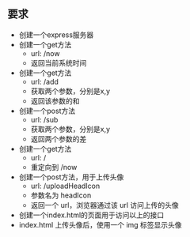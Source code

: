 ## 要求
- 创建一个express服务器
- 创建一个get方法
  - url: /now
  - 返回当前系统时间
- 创建一个get方法
  - url: /add
  - 获取两个参数，分别是x,y
  - 返回该参数的和
- 创建一个post方法
  - url: /sub
  - 获取两个参数，分别是x,y
  - 返回两个参数的差
- 创建一个get方法
  - url: /
  - 重定向到 /now
- 创建一个post方法，用于上传头像
  - url: /uploadHeadIcon
  - 参数名为 headIcon
  - 返回一个 url，浏览器通过该 url 访问上传的头像
- 创建一个index.html的页面用于访问以上的接口
- index.html 上传头像后，使用一个 img 标签显示头像